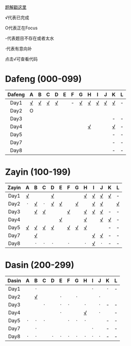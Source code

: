
[题解戳这里](https://github.com/Dafenghh/Training_Summary/blob/master/Camp%20Solutions.md)


√代表已完成

O代表正在Focus

-代表题目不存在或者太水

·代表有意向补

点击√可查看代码




[//]:https://github.com/Dafenghh/Training_Summary/blob/master/code/CCPC_Wannafly_Camp_2019/day


# Dafeng (000-099)

Dafeng  |   A    |   B    |   C    |   D    |   E    |   F    |   G    |   H    |   I    |   J    |   K    |   L
:------:|:------:|:------:|:------:|:------:|:------:|:------:|:------:|:------:|:------:|:------:|:------:|:------:
Day1    |[√][006]|[√][001]|[√][003]|[√][010]|        |     -  |[√][004]|[√][002]|[√][008]|[√][007]|[√][009]| - 
Day2    |  O     |        |        |        |        |        |        |        |        |        |        |  
Day3    |        |        |        |        |        |        |        |        |        |        |    -   | - 
Day4    |        |        |        |        |        |        |        |[√][005]|        |        |[√][011]| -
Day5    |        |        |        |        |        |        |        |        |        |        |    -   | -
Day7    |        |        |        |        |        |        |        |        |        |        |    -   | - 
Day8    |        |        |        |        |        |        |        |        |        |        |    -   | -

[001]: https://github.com/Dafenghh/Training_Summary/blob/master/code/CCPC_Wannafly_Camp_2019/day1/B_dafeng.cpp
[002]: https://github.com/Dafenghh/Training_Summary/blob/master/code/CCPC_Wannafly_Camp_2019/day1/H_dafeng.cpp
[003]: https://github.com/Dafenghh/Training_Summary/blob/master/code/CCPC_Wannafly_Camp_2019/day1/C_dafeng.cpp
[004]: https://github.com/Dafenghh/Training_Summary/blob/master/code/CCPC_Wannafly_Camp_2019/day1/G_dafeng.cpp
[005]: https://github.com/Dafenghh/Training_Summary/blob/master/code/CCPC_Wannafly_Camp_2019/day4/H_dafeng.cpp
[006]: https://github.com/Dafenghh/Training_Summary/blob/master/code/CCPC_Wannafly_Camp_2019/day1/A_dafeng.cpp
[007]: https://github.com/Dafenghh/Training_Summary/blob/master/code/CCPC_Wannafly_Camp_2019/day1/J_dafeng.cpp
[008]: https://github.com/Dafenghh/Training_Summary/blob/master/code/CCPC_Wannafly_Camp_2019/day1/I_dafeng.cpp
[009]: https://github.com/Dafenghh/Training_Summary/blob/master/code/CCPC_Wannafly_Camp_2019/day1/K_dafeng.cpp
[010]: https://github.com/Dafenghh/Training_Summary/blob/master/code/CCPC_Wannafly_Camp_2019/day1/D_dafeng.java
[011]: https://github.com/Dafenghh/Training_Summary/blob/master/code/CCPC_Wannafly_Camp_2019/day4/K_dafeng.cpp

# Zayin (100-199)

Zayin   |   A    |   B    |   C    |   D    |   E    |   F    |   G    |   H    |   I    |   J    |   K    |   L
:------:|:------:|:------:|:------:|:------:|:------:|:------:|:------:|:------:|:------:|:------:|:------:|:------:
Day1    |[√][128]|        |        |[√][103]|        |        |        |[√][104]|[√][105]|[√][106]|[√][109]| - 
Day2    |   ·    |[√][124]|   ·    |[√][126]|[√][127]|        |[√][121]|        |[√][107]|[√][118]|        |[√][110]
Day3    |        |[√][134]|[√][114]|        |        |[√][111]|        |[√][113]|[√][130]|[√][112]|    -   | - 
Day4    |        |        |        |        |[√][132]|        |        |[√][123]|        |[√][129]|[√][131]| -
Day5    |[√][133]|[√][122]|[√][115]|[√][125]|        |[√][119]|[√][120]|[√][100]|        |        |    -   | -
Day7    |        |[√][102]|        |        |        |        |        |        |[√][116]|[√][101]|    -   | - 
Day8    |        |   ·    |   ·    |   ·    |        |   ·    |        |   ·    |[√][117]|   ·    |    -   | -

[100]: https://github.com/Dafenghh/Training_Summary/blob/master/code/CCPC_Wannafly_Camp_2019/day5/H_Zayin.cpp
[101]: https://github.com/Dafenghh/Training_Summary/blob/master/code/CCPC_Wannafly_Camp_2019/day7/J_Zayin.cpp
[102]: https://github.com/Dafenghh/Training_Summary/blob/master/code/CCPC_Wannafly_Camp_2019/day7/B_Zayin.cpp
[103]: https://github.com/Dafenghh/Training_Summary/blob/master/code/CCPC_Wannafly_Camp_2019/day1/D_zayin.cpp
[104]: https://github.com/Dafenghh/Training_Summary/blob/master/code/CCPC_Wannafly_Camp_2019/day1/H_zayin.cpp
[105]: https://github.com/Dafenghh/Training_Summary/blob/master/code/CCPC_Wannafly_Camp_2019/day1/I_zayin.cpp
[106]: https://github.com/Dafenghh/Training_Summary/blob/master/code/CCPC_Wannafly_Camp_2019/day1/J_zayin.cpp
[107]: https://github.com/Dafenghh/Training_Summary/blob/master/code/CCPC_Wannafly_Camp_2019/day2/I_zayin.cpp
[109]: https://github.com/Dafenghh/Training_Summary/blob/master/code/CCPC_Wannafly_Camp_2019/day1/K_Zayin.cpp
[110]: https://github.com/Dafenghh/Training_Summary/blob/master/code/CCPC_Wannafly_Camp_2019/day2/L_Zayin.cpp
[111]: https://github.com/Dafenghh/Training_Summary/blob/master/code/CCPC_Wannafly_Camp_2019/day3/F_Zayin.cpp
[112]: https://github.com/Dafenghh/Training_Summary/blob/master/code/CCPC_Wannafly_Camp_2019/day3/J_Zayin.cpp
[113]: https://github.com/Dafenghh/Training_Summary/blob/master/code/CCPC_Wannafly_Camp_2019/day3/H_Zayin.cpp
[114]: https://github.com/Dafenghh/Training_Summary/blob/master/code/CCPC_Wannafly_Camp_2019/day3/C_Zayin.cpp
[115]: https://github.com/Dafenghh/Training_Summary/blob/master/code/CCPC_Wannafly_Camp_2019/day5/C_Zayin.cpp
[116]: https://github.com/Dafenghh/Training_Summary/blob/master/code/CCPC_Wannafly_Camp_2019/day7/I_Zayin.cpp
[117]: https://github.com/Dafenghh/Training_Summary/blob/master/code/CCPC_Wannafly_Camp_2019/day8/I_Zayin.cpp
[118]: https://github.com/Dafenghh/Training_Summary/blob/master/code/CCPC_Wannafly_Camp_2019/day2/J_Zayin.cpp
[119]: https://github.com/Dafenghh/Training_Summary/blob/master/code/CCPC_Wannafly_Camp_2019/day5/F_Zayin.cpp
[120]: https://github.com/Dafenghh/Training_Summary/blob/master/code/CCPC_Wannafly_Camp_2019/day5/G_Zayin.cpp
[121]: https://github.com/Dafenghh/Training_Summary/blob/master/code/CCPC_Wannafly_Camp_2019/day2/G_Zayin.cpp
[122]: https://github.com/Dafenghh/Training_Summary/blob/master/code/CCPC_Wannafly_Camp_2019/day5/B_Zayin.cpp
[123]: https://github.com/Dafenghh/Training_Summary/blob/master/code/CCPC_Wannafly_Camp_2019/day4/H_Zayin.cpp
[124]: https://github.com/Dafenghh/Training_Summary/blob/master/code/CCPC_Wannafly_Camp_2019/day2/B_Zayin.cpp
[125]: https://github.com/Dafenghh/Training_Summary/blob/master/code/CCPC_Wannafly_Camp_2019/day5/D_Zayin.cpp
[126]: https://github.com/Dafenghh/Training_Summary/blob/master/code/CCPC_Wannafly_Camp_2019/day2/D_Zayin.cpp
[127]: https://github.com/Dafenghh/Training_Summary/blob/master/code/CCPC_Wannafly_Camp_2019/day2/E_Zayin.cpp
[128]: https://github.com/Dafenghh/Training_Summary/blob/master/code/CCPC_Wannafly_Camp_2019/day1/A_Zayin.cpp
[129]: https://github.com/Dafenghh/Training_Summary/blob/master/code/CCPC_Wannafly_Camp_2019/day4/J_Zayin.cpp
[130]: https://github.com/Dafenghh/Training_Summary/blob/master/code/CCPC_Wannafly_Camp_2019/day3/I_Zayin.cpp
[131]: https://github.com/Dafenghh/Training_Summary/blob/master/code/CCPC_Wannafly_Camp_2019/day4/K_Zayin.cpp
[132]: https://github.com/Dafenghh/Training_Summary/blob/master/code/CCPC_Wannafly_Camp_2019/day4/E_Zayin.cpp
[133]: https://github.com/Dafenghh/Training_Summary/blob/master/code/CCPC_Wannafly_Camp_2019/day5/A_Zayin.cpp
[134]: https://github.com/Dafenghh/Training_Summary/blob/master/code/CCPC_Wannafly_Camp_2019/day3/B_Zayin.cpp

# Dasin (200-299)

Dasin   |   A    |   B    |   C    |   D    |   E    |   F    |   G    |   H    |   I    |   J    |   K    |   L
:------:|:------:|:------:|:------:|:------:|:------:|:------:|:------:|:------:|:------:|:------:|:------:|:------:
Day1    |        |  ·     |        |        |        |        |        |        |  ·     |        |  ·     | - 
Day2    |        |[√][201]|        |        |  ·     |        |  ·     |        |        |  ·     |        |  
Day3    |        |        |  ·     |        |  ·     |  ·     |        |  ·     |        |  ·     |    -   | - 
Day4    |        |        |        |        |  ·     |        |        |[√][202]|        |  ·     |        | -
Day5    |  ·     |  ·     |  ·     |        |        |  ·     |  ·     |  ·     |        |        |    -   | -
Day7    |        |  ·     |        |        |        |        |        |        |  ·     |        |    -   | - 
Day8    |  ·     |  ·     |        |  ·     |  ·     |  ·     |  ·     |  ·     |  ·     |  ·     |    -   | -

[201]: https://github.com/Dafenghh/Training_Summary/blob/master/code/CCPC_Wannafly_Camp_2019/day2/B_dasin.cpp
[202]: https://github.com/Dafenghh/Training_Summary/blob/master/code/CCPC_Wannafly_Camp_2019/day4/H_dasin.cpp
